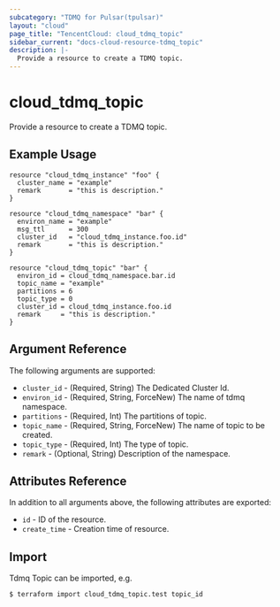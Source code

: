 ```yaml
---
subcategory: "TDMQ for Pulsar(tpulsar)"
layout: "cloud"
page_title: "TencentCloud: cloud_tdmq_topic"
sidebar_current: "docs-cloud-resource-tdmq_topic"
description: |-
  Provide a resource to create a TDMQ topic.
---
```


# cloud_tdmq_topic

Provide a resource to create a TDMQ topic.

## Example Usage

```hcl
resource "cloud_tdmq_instance" "foo" {
  cluster_name = "example"
  remark       = "this is description."
}

resource "cloud_tdmq_namespace" "bar" {
  environ_name = "example"
  msg_ttl      = 300
  cluster_id   = "cloud_tdmq_instance.foo.id"
  remark       = "this is description."
}

resource "cloud_tdmq_topic" "bar" {
  environ_id = cloud_tdmq_namespace.bar.id
  topic_name = "example"
  partitions = 6
  topic_type = 0
  cluster_id = cloud_tdmq_instance.foo.id
  remark     = "this is description."
}
```

## Argument Reference

The following arguments are supported:

* `cluster_id` - (Required, String) The Dedicated Cluster Id.
* `environ_id` - (Required, String, ForceNew) The name of tdmq namespace.
* `partitions` - (Required, Int) The partitions of topic.
* `topic_name` - (Required, String, ForceNew) The name of topic to be created.
* `topic_type` - (Required, Int) The type of topic.
* `remark` - (Optional, String) Description of the namespace.

## Attributes Reference

In addition to all arguments above, the following attributes are exported:

* `id` - ID of the resource.
* `create_time` - Creation time of resource.


## Import

Tdmq Topic can be imported, e.g.

```
$ terraform import cloud_tdmq_topic.test topic_id
```

